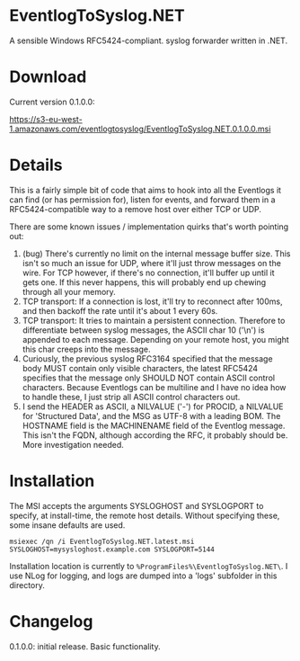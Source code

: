 EventlogToSyslog.NET
======================

A sensible Windows RFC5424-compliant. syslog forwarder written in .NET.

Download
=======

Current version 0.1.0.0:

https://s3-eu-west-1.amazonaws.com/eventlogtosyslog/EventlogToSyslog.NET.0.1.0.0.msi

Details
========

This is a fairly simple bit of code that aims to hook into all the Eventlogs it can find (or has permission for), listen for events, and forward them in a RFC5424-compatible way to a remove host over either TCP or UDP.

There are some known issues / implementation quirks that's worth pointing out:

1. (bug) There's currently no limit on the internal message buffer size. This isn't so much an issue for UDP, where it'll just throw messages on the wire. For TCP however, if there's no connection, it'll buffer up until it gets one. If this never happens, this will probably end up chewing through all your memory.
2. TCP transport: If a connection is lost, it'll try to reconnect after 100ms, and then backoff the rate until it's about 1 every 60s.
3. TCP transport: It tries to maintain a persistent connection. Therefore to differentiate between syslog messages, the ASCII char 10 ('\n') is appended to each message. Depending on your remote host, you might this char creeps into the message.
4. Curiously, the previous syslog RFC3164 specified that the message body MUST contain only visible characters, the latest RFC5424 specifies that the message only SHOULD NOT contain ASCII control characters. Because Eventlogs can be multiline and I have no idea how to handle these, I just strip all ASCII control characters out.
5. I send the HEADER as ASCII, a NILVALUE ('-') for PROCID, a NILVALUE for 'Structured Data', and the MSG as UTF-8 with a leading BOM. The HOSTNAME field is the MACHINENAME field of the Eventlog message. This isn't the FQDN, although according the RFC, it probably should be. More investigation needed.

Installation
============

The MSI accepts the arguments SYSLOGHOST and SYSLOGPORT to specify, at install-time, the remote host details. Without specifying these, some insane defaults are used.

`msiexec /qn /i EventlogToSyslog.NET.latest.msi SYSLOGHOST=mysysloghost.example.com SYSLOGPORT=5144`

Installation location is currently to `%ProgramFiles%\EventlogToSyslog.NET\`. I use NLog for logging, and logs are dumped into a 'logs' subfolder in this directory.

Changelog
=========

0.1.0.0: initial release. Basic functionality.
